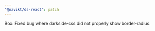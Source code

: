 ```yaml
---
"@navikt/ds-react": patch
---
```


Box: Fixed bug where darkside-css did not properly show border-radius.
